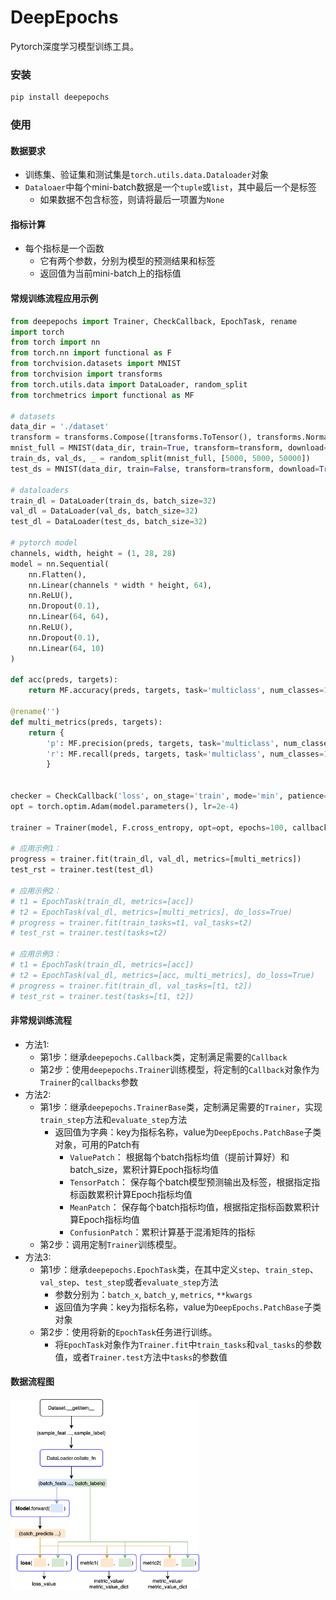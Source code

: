 # DeepEpochs

Pytorch深度学习模型训练工具。

### 安装

```bash
pip install deepepochs
```

### 使用

#### 数据要求

- 训练集、验证集和测试集是`torch.utils.data.Dataloader`对象
- `Dataloaer`中每个mini-batch数据是一个`tuple`或`list`，其中最后一个是标签
  - 如果数据不包含标签，则请将最后一项置为`None`

#### 指标计算

- 每个指标是一个函数
  - 它有两个参数，分别为模型的预测结果和标签
  - 返回值为当前mini-batch上的指标值

#### 常规训练流程应用示例

```python
from deepepochs import Trainer, CheckCallback, EpochTask, rename
import torch
from torch import nn
from torch.nn import functional as F
from torchvision.datasets import MNIST
from torchvision import transforms
from torch.utils.data import DataLoader, random_split
from torchmetrics import functional as MF

# datasets
data_dir = './dataset'
transform = transforms.Compose([transforms.ToTensor(), transforms.Normalize((0.1307,), (0.3081,))])
mnist_full = MNIST(data_dir, train=True, transform=transform, download=True)
train_ds, val_ds, _ = random_split(mnist_full, [5000, 5000, 50000])
test_ds = MNIST(data_dir, train=False, transform=transform, download=True)

# dataloaders
train_dl = DataLoader(train_ds, batch_size=32)
val_dl = DataLoader(val_ds, batch_size=32)
test_dl = DataLoader(test_ds, batch_size=32)

# pytorch model
channels, width, height = (1, 28, 28)
model = nn.Sequential(
    nn.Flatten(),
    nn.Linear(channels * width * height, 64),
    nn.ReLU(),
    nn.Dropout(0.1),
    nn.Linear(64, 64),
    nn.ReLU(),
    nn.Dropout(0.1),
    nn.Linear(64, 10)
)

def acc(preds, targets):
    return MF.accuracy(preds, targets, task='multiclass', num_classes=10)

@rename('')
def multi_metrics(preds, targets):
    return {
        'p': MF.precision(preds, targets, task='multiclass', num_classes=10),
        'r': MF.recall(preds, targets, task='multiclass', num_classes=10)
        }


checker = CheckCallback('loss', on_stage='train', mode='min', patience=2)
opt = torch.optim.Adam(model.parameters(), lr=2e-4)

trainer = Trainer(model, F.cross_entropy, opt=opt, epochs=100, callbacks=checker, metrics=[acc])

# 应用示例1：
progress = trainer.fit(train_dl, val_dl, metrics=[multi_metrics])
test_rst = trainer.test(test_dl)

# 应用示例2：
# t1 = EpochTask(train_dl, metrics=[acc])
# t2 = EpochTask(val_dl, metrics=[multi_metrics], do_loss=True)
# progress = trainer.fit(train_tasks=t1, val_tasks=t2)
# test_rst = trainer.test(tasks=t2)

# 应用示例3：
# t1 = EpochTask(train_dl, metrics=[acc])
# t2 = EpochTask(val_dl, metrics=[acc, multi_metrics], do_loss=True)
# progress = trainer.fit(train_dl, val_tasks=[t1, t2])
# test_rst = trainer.test(tasks=[t1, t2])
```

#### 非常规训练流程

- 方法1:
    - 第1步：继承`deepepochs.Callback`类，定制满足需要的`Callback`
    - 第2步：使用`deepepochs.Trainer`训练模型，将定制的`Callback`对象作为`Trainer`的`callbacks`参数
- 方法2:
    - 第1步：继承`deepepochs.TrainerBase`类，定制满足需要的`Trainer`，实现`train_step`方法和`evaluate_step`方法
        - 返回值为字典：key为指标名称，value为`DeepEpochs.PatchBase`子类对象，可用的Patch有
            - `ValuePatch`：    根据每个batch指标均值（提前计算好）和batch_size，累积计算Epoch指标均值
            - `TensorPatch`：   保存每个batch模型预测输出及标签，根据指定指标函数累积计算Epoch指标均值
            - `MeanPatch`：     保存每个batch指标均值，根据指定指标函数累积计算Epoch指标均值
            - `ConfusionPatch`：累积计算基于混淆矩阵的指标
    - 第2步：调用定制`Trainer`训练模型。
- 方法3:
    - 第1步：继承`deepepochs.EpochTask`类，在其中定义`step`、`train_step`、`val_step`、`test_step`或者`evaluate_step`方法
        - 参数分别为：`batch_x`, `batch_y`, `metrics`, `**kwargs`
        - 返回值为字典：key为指标名称，value为`DeepEpochs.PatchBase`子类对象
    - 第2步：使用将新的`EpochTask`任务进行训练。
        - 将`EpochTask`对象作为`Trainer.fit`中`train_tasks`和`val_tasks`的参数值，或者`Trainer.test`方法中`tasks`的参数值

#### 数据流程图

<img src="imgs/data_flow.png" width="60%" alt="https://github.com/hitlic/deepepochs/blob/main/imgs/data_flow.png"/>
